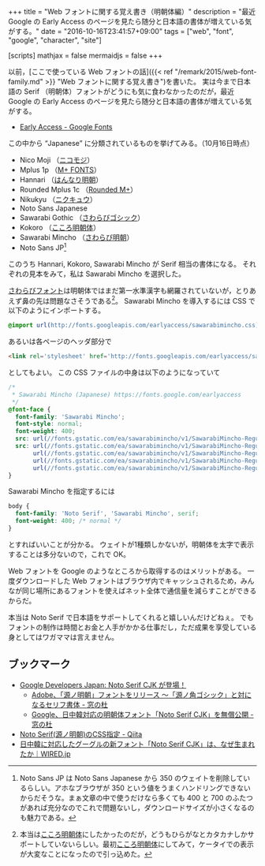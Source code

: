 +++
title = "Web フォントに関する覚え書き（明朝体編）"
description = "最近 Google の Early Access のページを見たら随分と日本語の書体が増えている気がする。"
date = "2016-10-16T23:41:57+09:00"
tags = ["web", "font", "google", "character", "site"]

[scripts]
  mathjax = false
  mermaidjs = false
+++

以前，[ここで使っている Web フォントの話]({{< ref "/remark/2015/web-font-family.md" >}} "Web フォントに関する覚え書き")を書いた。
実は今まで日本語の Serif （明朝体）フォントがどうにも気に食わなかったのだが，最近 Google の Early Access のページを見たら随分と日本語の書体が増えている気がする。

- [Early Access - Google Fonts](https://fonts.google.com/earlyaccess)

この中から “Japanese” に分類されているものを挙げてみる。（10月16日時点）

- Nico Moji （[ニコモジ](http://nicofont.pupu.jp/nicomoji-plus.html "丸文字「ニコモジ・プラス」（漢字付きフォント）ダウンロード｜丸文字フォント（ニコ文字）配布所")）
- Mplus 1p （[M+ FONTS](http://mplus-fonts.osdn.jp/index.html)）
- Hannari （[はんなり明朝](http://typingart.net/?p=44 "日本語フォント「はんなり明朝」 - フォント無料ダウンロード｜Typing Art")）
- Rounded Mplus 1c （[Rounded M+](http://jikasei.me/font/rounded-mplus/ "自家製 Rounded M+ ラウンデッド エムプラス | 自家製フォント工房")）
- Nikukyu （[ニクキュウ](http://fontopo.com/?p=85 "ニクキュウ | fontopo")）
- Noto Sans Japanese
- Sawarabi Gothic （[さわらびゴシック](http://sawarabi-fonts.osdn.jp/ "さわらびフォント")）
- Kokoro （[こころ明朝体]）
- Sawarabi Mincho （[さわらび明朝](http://sawarabi-fonts.osdn.jp/ "さわらびフォント")）
- Noto Sans JP[^jp]

[^jp]: Noto Sans JP は Noto Sans Japanese から 350 のウェイトを削除しているらしい。アホなブラウザが 350 という値をうまくハンドリングできないからだそうな。まぁ文章の中で使うだけなら多くても 400 と 700 のふたつがあれば充分なのでこれで問題ないし，ダウンロードサイズが小さくなるのも魅力である。

このうち Hannari, Kokoro, Sawarabi Mincho が Serif 相当の書体になる。
それぞれの見本をみて，私は Sawarabi Mincho を選択した。

[さわらびフォント](http://sawarabi-fonts.osdn.jp/)は明朝体ではまだ第一水準漢字も網羅されていないが，とりあえず鼻の先は問題なさそうである[^kokoro]。
Sawarabi Mincho を導入するには CSS で以下のようにインポートする。

<!-- [こころ明朝体]はひらがな・カタカナをデザインしたものだが，それ以外の文字は [IPA フォント](http://ipafont.ipa.go.jp/ "IPAexフォント/IPAフォント | IPAフォントのダウンロードサイトです")で補完しているため問題ないと思われる。
あと Noto Sans JP と組み合わせた場合に違和感が少ないというのも気に入っている。
もうちょっとだけ線を太くして文字間を詰めてくれるといいんだけどねぇ。 -->

[^kokoro]: 本当は[こころ明朝体]にしたかったのだが，どうもひらがなとカタカナしかサポートしていないらしい。最初[こころ明朝体]にしてみて，ケータイでの表示が大変なことになったので引っ込めた。

```css
@import url(http://fonts.googleapis.com/earlyaccess/sawarabimincho.css);
```

あるいは各ページのヘッダ部分で

```html
<link rel='stylesheet' href='http://fonts.googleapis.com/earlyaccess/sawarabimincho.css' type='text/css'>
```

としてもよい。
この CSS ファイルの中身は以下のようになっていて

```css
/*
 * Sawarabi Mincho (Japanese) https://fonts.google.com/earlyaccess
 */
@font-face {
  font-family: 'Sawarabi Mincho';
  font-style: normal;
  font-weight: 400;
  src: url(//fonts.gstatic.com/ea/sawarabimincho/v1/SawarabiMincho-Regular.eot);
  src: url(//fonts.gstatic.com/ea/sawarabimincho/v1/SawarabiMincho-Regular.eot?#iefix) format('embedded-opentype'),
       url(//fonts.gstatic.com/ea/sawarabimincho/v1/SawarabiMincho-Regular.woff2) format('woff2'),
       url(//fonts.gstatic.com/ea/sawarabimincho/v1/SawarabiMincho-Regular.woff) format('woff'),
       url(//fonts.gstatic.com/ea/sawarabimincho/v1/SawarabiMincho-Regular.ttf) format('truetype');
}
```

Sawarabi Mincho を指定するには

```css
body {
  font-family: 'Noto Serif', 'Sawarabi Mincho', serif;
  font-weight: 400; /* normal */
}
```

とすればいいことが分かる。
ウェイトが1種類しかないが，明朝体を太字で表示することは多分ないので，これで OK。

Web フォントを Google のようなところから取得するのはメリットがある。
一度ダウンロードした Web フォントはブラウザ内でキャッシュされるため，みんなが同じ場所にあるフォントを使えばネット全体で通信量を減らすことができるからだ。

本当は Noto Serif で日本語をサポートしてくれると嬉しいんだけどねぇ。
でもフォントの制作は時間とお金と人手がかかる仕事だし，ただ成果を享受している身としてはワガママは言えません。

## ブックマーク

- [Google Developers Japan: Noto Serif CJK が登場！](https://developers-jp.googleblog.com/2017/04/noto-serif-cjk-is-here.html)
    - [Adobe、「源ノ明朝」フォントをリリース ～「源ノ角ゴシック」と対になるセリフ書体 - 窓の杜](http://forest.watch.impress.co.jp/docs/news/1052973.html)
    - [Google、日中韓対応の明朝体フォント「Noto Serif CJK」を無償公開 - 窓の杜](http://forest.watch.impress.co.jp/docs/news/1052998.html)
- [Noto Serif(源ノ明朝)のCSS指定 - Qiita](http://qiita.com/_RJ/items/645adf95ed6f5841eaf6)
- [日中韓に対応したグーグルの新フォント「Noto Serif CJK」は、なぜ生まれたか｜WIRED.jp](http://wired.jp/2017/04/08/noto-serif-cjk/)

[こころ明朝体]: http://typingart.net/?p=46 "日本語フォント「こころ明朝体」 - フォント無料ダウンロード｜Typing Art"
